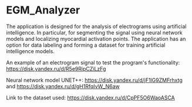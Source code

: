 # EGM_Analyzer
The application is designed for the analysis of electrograms using artificial intelligence. In particular, for segmenting the signal using neural network models and localizing myocardial activation points. The application has an option for data labeling and forming a dataset for training artificial intelligence models.

An example of an electrogram signal to test the program's functionality: https://disk.yandex.ru/d/R5e9RipCZiLzFg

Neural network model UNET++: https://disk.yandex.ru/d/jF1lG9ZMFrhxtg and https://disk.yandex.ru/d/gH1RfqIvW_N6aw

Link to the dataset used: https://disk.yandex.ru/d/CpPF5O6WaoASCA
